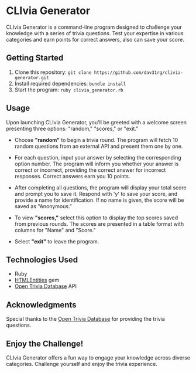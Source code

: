 # CLIvia Generator

CLIvia Generator is a command-line program designed to challenge your knowledge with a series of trivia questions. Test your expertise in various categories and earn points for correct answers, also can save your score.

## Getting Started

1. Clone this repository: `git clone https://github.com/dav31rg/clivia-generator.git`
2. Install required dependencies: `bundle install`
3. Start the program: `ruby clivia_generator.rb`

## Usage

Upon launching CLIvia Generator, you'll be greeted with a welcome screen presenting three options: "random," "scores," or "exit."

- Choose **"random"** to begin a trivia round. The program will fetch 10 random questions from an external API and present them one by one.

- For each question, input your answer by selecting the corresponding option number. The program will inform you whether your answer is correct or incorrect, providing the correct answer for incorrect responses. Correct answers earn you 10 points.

- After completing all questions, the program will display your total score and prompt you to save it. Respond with 'y' to save your score, and provide a name for identification. If no name is given, the score will be saved as "Anonymous."

- To view **"scores,"** select this option to display the top scores saved from previous rounds. The scores are presented in a table format with columns for "Name" and "Score."

- Select **"exit"** to leave the program.

## Technologies Used

- Ruby
- [HTMLEntities](https://www.rubydoc.info/gems/htmlentities/4.3.2/HTMLEntities) gem
- [Open Trivia Database](https://opentdb.com/) API

## Acknowledgments

Special thanks to the [Open Trivia Database](https://opentdb.com/) for providing the trivia questions.

## Enjoy the Challenge!

CLIvia Generator offers a fun way to engage your knowledge across diverse categories. Challenge yourself and enjoy the trivia experience.
